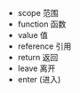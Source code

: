   * scope     范围
  * function  函数
  * value     值
  * reference 引用
  * return    返回
  * leave     离开
  * enter     (进入)